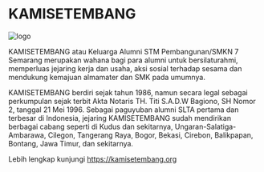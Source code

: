 # KAMISETEMBANG

![logo](https://avatars.githubusercontent.com/u/71513618?s=200&v=4)

KAMISETEMBANG atau Keluarga Alumni STM Pembangunan/SMKN 7 Semarang merupakan wahana bagi para alumni untuk bersilaturahmi, memperluas jejaring kerja dan usaha, aksi sosial terhadap sesama dan mendukung kemajuan almamater dan SMK pada umumnya.

KAMISETEMBANG berdiri sejak tahun 1986, namun secara legal sebagai perkumpulan sejak terbit Akta Notaris TH. Titi S.A.D.W Bagiono, SH Nomor 2, tanggal 21 Mei 1996. Sebagai paguyuban alumni SLTA pertama dan terbesar di Indonesia, jejaring KAMISETEMBANG sudah mendirikan berbagai cabang seperti di Kudus dan sekitarnya, Ungaran-Salatiga-Ambarawa, Cilegon, Tangerang Raya, Bogor, Bekasi, Cirebon, Balikpapan, Bontang, Jawa Timur, dan sekitarnya.

Lebih lengkap kunjungi https://kamisetembang.org
